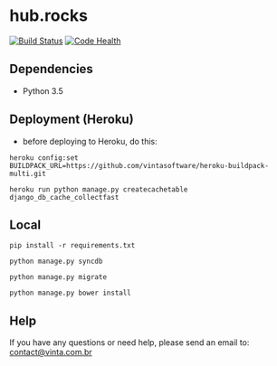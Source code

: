 # hub.rocks

[![Build Status](https://travis-ci.org/vintasoftware/hub.rocks.svg?branch=master)](https://travis-ci.org/vintasoftware/hub.rocks)
[![Code Health](https://landscape.io/github/vintasoftware/hub.rocks/master/landscape.svg?style=flat)](https://landscape.io/github/vintasoftware/hub.rocks/master)

## Dependencies
* Python 3.5

## Deployment (Heroku)
- before deploying to Heroku, do this:

`heroku config:set BUILDPACK_URL=https://github.com/vintasoftware/heroku-buildpack-multi.git`

`heroku run python manage.py createcachetable django_db_cache_collectfast`

## Local
`pip install -r requirements.txt`

`python manage.py syncdb`

`python manage.py migrate`

`python manage.py bower install`

## Help
If you have any questions or need help, please send an email to: contact@vinta.com.br
